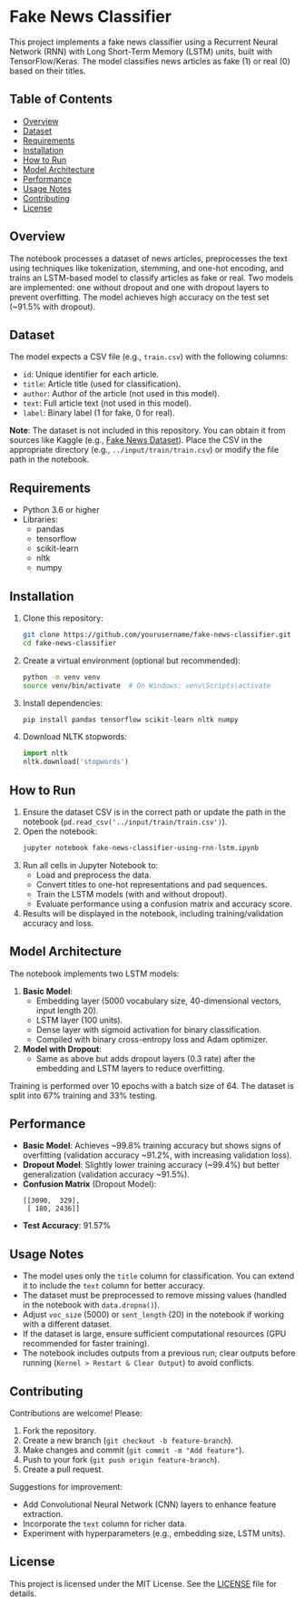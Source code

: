 # Fake News Classifier

This project implements a fake news classifier using a Recurrent Neural Network (RNN) with Long Short-Term Memory (LSTM) units, built with TensorFlow/Keras. The model classifies news articles as fake (1) or real (0) based on their titles.

## Table of Contents
- [Overview](#overview)
- [Dataset](#dataset)
- [Requirements](#requirements)
- [Installation](#installation)
- [How to Run](#how-to-run)
- [Model Architecture](#model-architecture)
- [Performance](#performance)
- [Usage Notes](#usage-notes)
- [Contributing](#contributing)
- [License](#license)

## Overview
The notebook processes a dataset of news articles, preprocesses the text using techniques like tokenization, stemming, and one-hot encoding, and trains an LSTM-based model to classify articles as fake or real. Two models are implemented: one without dropout and one with dropout layers to prevent overfitting. The model achieves high accuracy on the test set (~91.5% with dropout).

## Dataset
The model expects a CSV file (e.g., `train.csv`) with the following columns:
- `id`: Unique identifier for each article.
- `title`: Article title (used for classification).
- `author`: Author of the article (not used in this model).
- `text`: Full article text (not used in this model).
- `label`: Binary label (1 for fake, 0 for real).

**Note**: The dataset is not included in this repository. You can obtain it from sources like Kaggle (e.g., [Fake News Dataset](https://www.kaggle.com/c/fake-news/data)). Place the CSV in the appropriate directory (e.g., `../input/train/train.csv`) or modify the file path in the notebook.

## Requirements
- Python 3.6 or higher
- Libraries:
  - pandas
  - tensorflow
  - scikit-learn
  - nltk
  - numpy

## Installation
1. Clone this repository:
   ```bash
   git clone https://github.com/yourusername/fake-news-classifier.git
   cd fake-news-classifier
   ```
2. Create a virtual environment (optional but recommended):
   ```bash
   python -m venv venv
   source venv/bin/activate  # On Windows: venv\Scripts\activate
   ```
3. Install dependencies:
   ```bash
   pip install pandas tensorflow scikit-learn nltk numpy
   ```
4. Download NLTK stopwords:
   ```python
   import nltk
   nltk.download('stopwords')
   ```

## How to Run
1. Ensure the dataset CSV is in the correct path or update the path in the notebook (`pd.read_csv('../input/train/train.csv')`).
2. Open the notebook:
   ```bash
   jupyter notebook fake-news-classifier-using-rnn-lstm.ipynb
   ```
3. Run all cells in Jupyter Notebook to:
   - Load and preprocess the data.
   - Convert titles to one-hot representations and pad sequences.
   - Train the LSTM models (with and without dropout).
   - Evaluate performance using a confusion matrix and accuracy score.
4. Results will be displayed in the notebook, including training/validation accuracy and loss.

## Model Architecture
The notebook implements two LSTM models:
1. **Basic Model**:
   - Embedding layer (5000 vocabulary size, 40-dimensional vectors, input length 20).
   - LSTM layer (100 units).
   - Dense layer with sigmoid activation for binary classification.
   - Compiled with binary cross-entropy loss and Adam optimizer.
2. **Model with Dropout**:
   - Same as above but adds dropout layers (0.3 rate) after the embedding and LSTM layers to reduce overfitting.

Training is performed over 10 epochs with a batch size of 64. The dataset is split into 67% training and 33% testing.

## Performance
- **Basic Model**: Achieves ~99.8% training accuracy but shows signs of overfitting (validation accuracy ~91.2%, with increasing validation loss).
- **Dropout Model**: Slightly lower training accuracy (~99.4%) but better generalization (validation accuracy ~91.5%).
- **Confusion Matrix** (Dropout Model):
  ```
  [[3090,  329],
   [ 180, 2436]]
  ```
- **Test Accuracy**: 91.57%

## Usage Notes
- The model uses only the `title` column for classification. You can extend it to include the `text` column for better accuracy.
- The dataset must be preprocessed to remove missing values (handled in the notebook with `data.dropna()`).
- Adjust `voc_size` (5000) or `sent_length` (20) in the notebook if working with a different dataset.
- If the dataset is large, ensure sufficient computational resources (GPU recommended for faster training).
- The notebook includes outputs from a previous run; clear outputs before running (`Kernel > Restart & Clear Output`) to avoid conflicts.

## Contributing
Contributions are welcome! Please:
1. Fork the repository.
2. Create a new branch (`git checkout -b feature-branch`).
3. Make changes and commit (`git commit -m "Add feature"`).
4. Push to your fork (`git push origin feature-branch`).
5. Create a pull request.

Suggestions for improvement:
- Add Convolutional Neural Network (CNN) layers to enhance feature extraction.
- Incorporate the `text` column for richer data.
- Experiment with hyperparameters (e.g., embedding size, LSTM units).

## License
This project is licensed under the MIT License. See the [LICENSE](LICENSE) file for details.
